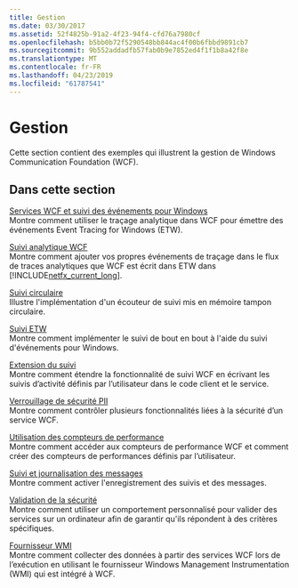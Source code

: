 ```yaml
---
title: Gestion
ms.date: 03/30/2017
ms.assetid: 52f4825b-91a2-4f23-94f4-cfd76a7980cf
ms.openlocfilehash: b5bb0b72f5290548bb844ac4f00b6fbbd9891cb7
ms.sourcegitcommit: 9b552addadfb57fab0b9e7852ed4f1f1b8a42f8e
ms.translationtype: MT
ms.contentlocale: fr-FR
ms.lasthandoff: 04/23/2019
ms.locfileid: "61787541"
---
```

# <a name="management"></a>Gestion
Cette section contient des exemples qui illustrent la gestion de Windows Communication Foundation (WCF).  
  
## <a name="in-this-section"></a>Dans cette section  
 [Services WCF et suivi des événements pour Windows](../../../../docs/framework/wcf/samples/wcf-services-and-event-tracing-for-windows.md)  
 Montre comment utiliser le traçage analytique dans WCF pour émettre des événements Event Tracing for Windows (ETW).  
  
 [Suivi analytique WCF](../../../../docs/framework/wcf/samples/wcf-analytic-tracing.md)  
 Montre comment ajouter vos propres événements de traçage dans le flux de traces analytiques que WCF est écrit dans ETW dans [!INCLUDE[netfx_current_long](../../../../includes/netfx-current-long-md.md)].  
  
 [Suivi circulaire](../../../../docs/framework/wcf/samples/circular-tracing.md)  
 Illustre l'implémentation d'un écouteur de suivi mis en mémoire tampon circulaire.  
  
 [Suivi ETW](../../../../docs/framework/wcf/samples/etw-tracing.md)  
 Montre comment implémenter le suivi de bout en bout à l'aide du suivi d'événements pour Windows.  
  
 [Extension du suivi](../../../../docs/framework/wcf/samples/extending-tracing.md)  
 Montre comment étendre la fonctionnalité de suivi WCF en écrivant les suivis d’activité définis par l’utilisateur dans le code client et le service.  
  
 [Verrouillage de sécurité PII](../../../../docs/framework/wcf/samples/pii-security-lockdown.md)  
 Montre comment contrôler plusieurs fonctionnalités liées à la sécurité d’un service WCF.  
  
 [Utilisation des compteurs de performance](../../../../docs/framework/wcf/samples/using-performance-counters.md)  
 Montre comment accéder aux compteurs de performance WCF et comment créer des compteurs de performances définis par l’utilisateur.  
  
 [Suivi et journalisation des messages](../../../../docs/framework/wcf/samples/tracing-and-message-logging.md)  
 Montre comment activer l'enregistrement des suivis et des messages.  
  
 [Validation de la sécurité](../../../../docs/framework/wcf/samples/security-validation.md)  
 Montre comment utiliser un comportement personnalisé pour valider des services sur un ordinateur afin de garantir qu'ils répondent à des critères spécifiques.  
  
 [Fournisseur WMI](../../../../docs/framework/wcf/samples/wmi-provider.md)  
 Montre comment collecter des données à partir des services WCF lors de l’exécution en utilisant le fournisseur Windows Management Instrumentation (WMI) qui est intégré à WCF.

